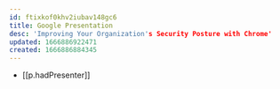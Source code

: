 ```yaml
---
id: ftixkof0khv2iubav148gc6
title: Google Presentation
desc: 'Improving Your Organization's Security Posture with Chrome'
updated: 1666886922471
created: 1666886884345
---
```


- [[p.hadPresenter]] 